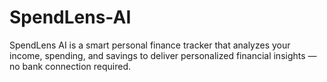 # SpendLens-AI
SpendLens AI is a smart personal finance tracker that analyzes your income, spending, and savings to deliver personalized financial insights — no bank connection required.
